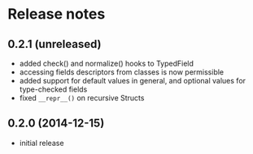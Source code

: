 # Release notes

## 0.2.1 (unreleased)

- added check() and normalize() hooks to TypedField
- accessing fields descriptors from classes is now permissible
- added support for default values in general, and optional values
  for type-checked fields
- fixed `__repr__()` on recursive Structs

## 0.2.0 (2014-12-15)

- initial release
